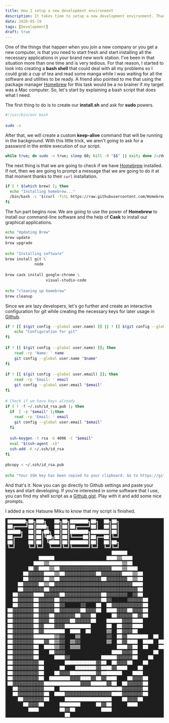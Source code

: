 ```yaml
---
title: How I setup a new development environment
description: It takes time to setup a new development environment. Thank God developers are so lazy.
date: 2020-05-19
tags: [Development]
draft: true
---
```


One of the things that happen when you join a new company or you get a new computer, is that you need to start fresh and start installing all the necessary applications in your brand new work station.
I've been in that situation more than one time and is very tedious. For that reason, I started to look into creating a **bash shell** that could deal with all my problems so I could grab a cup of tea and
read some manga while I was waiting for all the software and utilities to be ready. A friend also pointed to me that using the package manager [Homebrew](https://brew.sh/) for this task would be a no brainer
if my target was a Mac computer. So, let's start by explaining a bash script that does what I need.

The first thing to do is to create our **install.sh** and ask for **sudo** powers.

```sh
#!/usr/bin/env bash

sudo -v
```

After that, we will create a custom **keep-alive** command that will be running in the background. With this little trick, we aren't going to ask for a password in the entire execution of our script.

```sh
while true; do sudo -n true; sleep 60; kill -0 "$$" || exit; done 2>/dev/null &
```

The next thing is that we are going to check if we have [Homebrew](https://brew.sh/) installed. If not, then we are going to prompt a message that we are going to do it at that moment thanks to their
`curl` installation.

```sh
if [ ! $(which brew) ]; then
  echo "Installing homebrew..."
  /bin/bash -c "$(curl -fsSL https://raw.githubusercontent.com/Homebrew/install/master/install.sh)"
fi
```

The fun part begins now. We are going to use the power of **Homebrew** to install our command-line software and the help of **Cask** to install our graphical applications.

```sh
echo "Updating Brew"
brew update
brew upgrade

echo "Installing software"
brew install git \
             node

brew cask install google-chrome \
                  visual-studio-code

echo "cleaning up homebrew"
brew cleanup
```

Since we are lazy developers, let's go further and create an interactive configuration for git while creating the necessary keys for later usage in [Github](https://github.com/).

```sh
if ! [[ $(git config --global user.name) ]] || ! [[ $(git config --global user.email) ]]; then
    echo "Configuration for git"
fi

if ! [[ $(git config --global user.name) ]]; then
    read -rp 'Name: ' name
    git config --global user.name "$name"
fi

if ! [[ $(git config --global user.email) ]]; then
    read -rp 'Email: ' email
    git config --global user.email "$email"
fi

# Check if we have keys already
if [ ! -f ~/.ssh/id_rsa.pub ]; then
  if  [ -z "$email" ];then
    read -rp 'Email: ' email
    git config --global user.email "$email"
  fi

  ssh-keygen -t rsa -b 4096 -C "$email"
  eval "$(ssh-agent -s)"
  ssh-add -K ~/.ssh/id_rsa
fi

pbcopy < ~/.ssh/id_rsa.pub

echo "Your SSH key has been copied to your clipboard. Go to https://github.com/settings/keys and setup your new key"
```

And that's it. Now you can go directly to Github settings and paste your keys and start developing. If you're interested in some software that I use, you can find my shell script as a
[Github gist](https://gist.github.com/AlgusDark/33e8f6504c9bbecc9aad642fcfc1f6ec). Play with it and add some nice prompts.

I added a nice Hatsune Miku to know that my script is finished.

![Hatsune Miku draw in ASCII](./install-shell.png)
